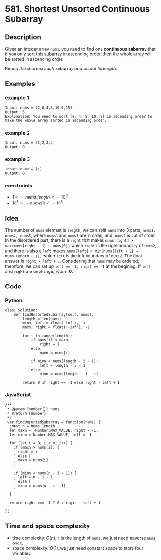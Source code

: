 # 581. Shortest Unsorted Continuous Subarray

## Description
Given an integer array `nums`, you need to find one **continuous subarray** that if you only sort this subarray in ascending order, then the whole array will be sorted in ascending order.

Return *the shortest such subarray and output its length*.

## Examples
### example 1
```
Input: nums = [2,6,4,8,10,9,15]
Output: 5
Explanation: You need to sort [6, 4, 8, 10, 9] in ascending order to make the whole array sorted in ascending order.
```

### example 2
```
Input: nums = [1,2,3,4]
Output: 0
```

### example 3
```
Input: nums = [1]
Output: 0
```

### constraints
- $1 <= nums.length <= 10^4$
- $10^5 <= nums[i] <= 10^5$

## Idea
The number of `nums` element is `length`, we can split `nums` into 3 parts, `nums1, nums2, nums3`, where `nums1` and `nums3` are in order, and, `nums2` is out of order. In the disordered part, there is a `right` that makes `nums[right] > max(nums[right - 1] ~ nums[0])` which `right` is the right boundary of `nums2`, and there is also a `left` makes `nums[left] < min(nums[left + 1] ~ nums[length - 1])` which `left` is the left boundary of `nums2`. The final answer is `right - left + 1`. Considering that `nums` may be ordered, therefore, we can set up `left == -1, right == -1` at the begining. If `left` and `right` are unchange, return **0**.

## Code
### Python
```
class Solution:
    def findUnsortedSubarray(self, nums):
        length = len(nums)
        minn, left = float('inf'), -1
        maxn, right = float('-inf'), -1
        
        for i in range(length):
            if nums[i] < maxn:
                right = i
            else:
                maxn = nums[i]
            
            if minn < nums[length - i - 1]:
                left = length - i - 1
            else:
                minn = nums[length - i - 1]
        
        return 0 if right == -1 else right - left + 1
```

### JavaScript
```
/**
 * @param {number[]} nums
 * @return {number}
 */
 var findUnsortedSubarray = function(nums) {
  const n = nums.length
  let maxn = -Number.MAX_VALUE, right = -1;
  let minn = Number.MAX_VALUE, left = -1

  for (let i = 0; i < n; i++) {
    if (maxn > nums[i]) {
      right = i
    } else {
      maxn = nums[i]
    }

    if (minn < nums[n - i - 1]) {
      left = n - i - 1
    } else {
      minn = nums[n - i - 1]
    }
  }

  return right === -1 ? 0 : right - left + 1

};
```

## Time and space complexity
- time complexity: $O(n)$, `n` is the length of `nums`, we just need traverse `nums` once;
- space complexity: $O(1)$, we just need constant space to store four variables.
